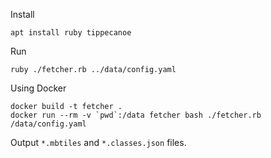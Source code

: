 Install
```
apt install ruby tippecanoe
```

Run
```
ruby ./fetcher.rb ../data/config.yaml
```

Using Docker
```
docker build -t fetcher .
docker run --rm -v `pwd`:/data fetcher bash ./fetcher.rb /data/config.yaml
```

Output `*.mbtiles` and `*.classes.json` files.
